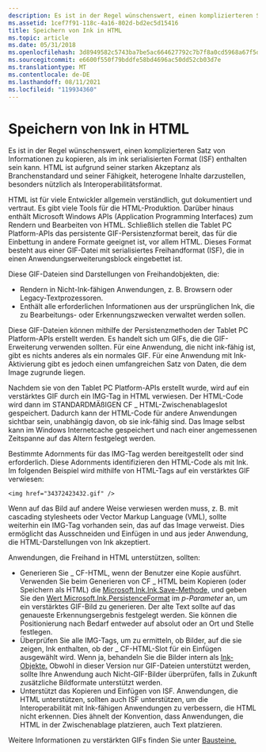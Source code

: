 ```yaml
---
description: Es ist in der Regel wünschenswert, einen komplizierteren Satz von Informationen zu kopieren, als im ink serialisierten Format (ISF) enthalten sein kann.
ms.assetid: 1cef7f91-118c-4a16-802d-bd2ec5d15416
title: Speichern von Ink in HTML
ms.topic: article
ms.date: 05/31/2018
ms.openlocfilehash: 3d8949582c5743ba7be5ac664627792c7b7f8a0cd5968a67f5db08b6428cb886
ms.sourcegitcommit: e6600f550f79bddfe58bd4696ac50dd52cb03d7e
ms.translationtype: MT
ms.contentlocale: de-DE
ms.lasthandoff: 08/11/2021
ms.locfileid: "119934360"
---
```

# <a name="storing-ink-in-html"></a>Speichern von Ink in HTML

Es ist in der Regel wünschenswert, einen komplizierteren Satz von Informationen zu kopieren, als im ink serialisierten Format (ISF) enthalten sein kann. HTML ist aufgrund seiner starken Akzeptanz als Branchenstandard und seiner Fähigkeit, heterogene Inhalte darzustellen, besonders nützlich als Interoperabilitätsformat.

HTML ist für viele Entwickler allgemein verständlich, gut dokumentiert und vertraut. Es gibt viele Tools für die HTML-Produktion. Darüber hinaus enthält Microsoft Windows APIs (Application Programming Interfaces) zum Rendern und Bearbeiten von HTML. Schließlich stellen die Tablet PC Platform-APIs das persistente GIF-Persistenzformat bereit, das für die Einbettung in andere Formate geeignet ist, vor allem HTML. Dieses Format besteht aus einer GIF-Datei mit serialisiertes Freihandformat (ISF), die in einen Anwendungserweiterungsblock eingebettet ist.

Diese GIF-Dateien sind Darstellungen von Freihandobjekten, die:

-   Rendern in Nicht-Ink-fähigen Anwendungen, z. B. Browsern oder Legacy-Textprozessoren.
-   Enthält alle erforderlichen Informationen aus der ursprünglichen Ink, die zu Bearbeitungs- oder Erkennungszwecken verwaltet werden sollen.

Diese GIF-Dateien können mithilfe der Persistenzmethoden der Tablet PC Platform-APIs erstellt werden. Es handelt sich um GIFs, die die GIF-Erweiterung verwenden sollten. Für eine Anwendung, die nicht ink-fähig ist, gibt es nichts anderes als ein normales GIF. Für eine Anwendung mit Ink-Aktivierung gibt es jedoch einen umfangreichen Satz von Daten, die dem Image zugrunde liegen.

Nachdem sie von den Tablet PC Platform-APIs erstellt wurde, wird auf ein verstärktes GIF durch ein IMG-Tag in HTML verwiesen. Der HTML-Code wird dann im STANDARDMÄßIGEN CF \_ HTML-Zwischenablageslot gespeichert. Dadurch kann der HTML-Code für andere Anwendungen sichtbar sein, unabhängig davon, ob sie ink-fähig sind. Das Image selbst kann im Windows Internetcache gespeichert und nach einer angemessenen Zeitspanne auf das Altern festgelegt werden.

Bestimmte Adornments für das IMG-Tag werden bereitgestellt oder sind erforderlich. Diese Adornments identifizieren den HTML-Code als mit Ink. Im folgenden Beispiel wird mithilfe von HTML-Tags auf ein verstärktes GIF verwiesen:

`<img href="34372423432.gif" />`

Wenn auf das Bild auf andere Weise verwiesen werden muss, z. B. mit cascading stylesheets oder Vector Markup Language (VML), sollte weiterhin ein IMG-Tag vorhanden sein, das auf das Image verweist. Dies ermöglicht das Ausschneiden und Einfügen in und aus jeder Anwendung, die HTML-Darstellungen von Ink akzeptiert.

Anwendungen, die Freihand in HTML unterstützen, sollten:

-   Generieren Sie \_ CF-HTML, wenn der Benutzer eine Kopie ausführt. Verwenden Sie beim Generieren von CF \_ HTML beim Kopieren (oder Speichern als HTML) die [Microsoft.Ink.Ink.Save-Methode,](/previous-versions/dotnet/netframework-3.5/ms571335(v=vs.90)) und geben Sie den [Wert Microsoft.Ink.PersistenceFormat](/previous-versions/ms827245(v=msdn.10)) im *p-Parameter* an, um ein verstärktes GIF-Bild zu generieren. Der alte Text sollte auf das genaueste Erkennungsergebnis festgelegt werden. Sie können die Positionierung nach Bedarf entweder auf absolut oder an Ort und Stelle festlegen.
-   Überprüfen Sie alle IMG-Tags, um zu ermitteln, ob Bilder, auf die sie zeigen, Ink enthalten, ob der \_ CF-HTML-Slot für ein Einfügen ausgewählt wird. Wenn ja, behandeln Sie die Bilder intern als [Ink-Objekte.](/previous-versions/aa515768(v=msdn.10)) Obwohl in dieser Version nur GIF-Dateien unterstützt werden, sollte Ihre Anwendung auch Nicht-GIF-Bilder überprüfen, falls in Zukunft zusätzliche Bildformate unterstützt werden.
-   Unterstützt das Kopieren und Einfügen von ISF. Anwendungen, die HTML unterstützen, sollten auch ISF unterstützen, um die Interoperabilität mit Ink-fähigen Anwendungen zu verbessern, die HTML nicht erkennen. Dies ähnelt der Konvention, dass Anwendungen, die HTML in der Zwischenablage platzieren, auch Text platzieren.

Weitere Informationen zu verstärkten GIFs finden Sie unter [Bausteine.](building-blocks.md)

 

 
